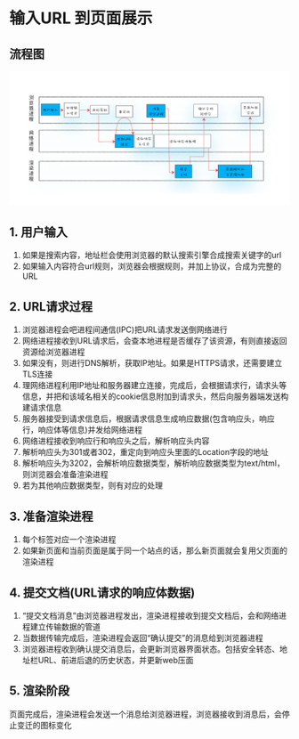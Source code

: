# 输入URL 到页面展示
## 流程图
![展示过程](..\image\从输入URL到页面展示流程.png)
## 1. 用户输入
1. 如果是搜索内容，地址栏会使用浏览器的默认搜索引擎合成搜索关键字的url
2. 如果输入内容符合url规则，浏览器会根据规则，并加上协议，合成为完整的URL

## 2. URL请求过程
1. 浏览器进程会吧进程间通信(IPC)把URL请求发送倒网络进行
2. 网络进程接收到URL请求后，会查本地进程是否缓存了该资源，有则直接返回资源给浏览器进程
3. 如果没有，则进行DNS解析，获取IP地址。如果是HTTPS请求，还需要建立TLS连接
4. 理网络进程利用IP地址和服务器建立连接，完成后，会根据请求行，请求头等信息，并把和该域名相关的cookie信息附加到请求头，然后向服务器端发送构建请求信息
5. 服务器接受到请求信息后，根据请求信息生成响应数据(包含响应头，响应行，响应体等信息)并发给网络进程
6. 网络进程接收到响应行和响应头之后，解析响应头内容
7. 解析响应头为301或者302，重定向到响应头里面的Location字段的地址
8. 解析响应头为3202，会解析响应数据类型，解析响应数据类型为text/html，则浏览器会准备渲染进程
9. 若为其他响应数据类型，则有对应的处理

## 3. 准备渲染进程
1. 每个标签对应一个渲染进程
2. 如果新页面和当前页面是属于同一个站点的话，那么新页面就会复用父页面的渲染进程

## 4. 提交文档(URL请求的响应体数据)
1. “提交文档消息”由浏览器进程发出，渲染进程接收到提交文档后，会和网络进程建立传输数据的管道
2. 当数据传输完成后，渲染进程会返回“确认提交”的消息给到浏览器进程
3. 浏览器进程收到确认提交消息后，会更新浏览器界面状态。包括安全转态、地址栏URL、前进后退的历史状态，并更新web压面

## 5. 渲染阶段
页面完成后，渲染进程会发送一个消息给浏览器进程，浏览器接收到消息后，会停止变迁的图标变化
